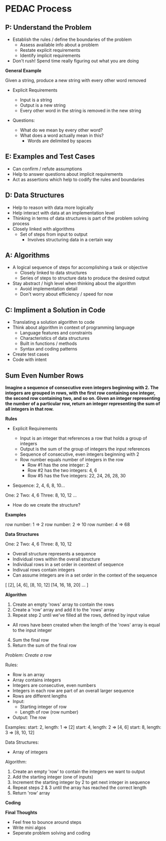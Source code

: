 # PEDAC Process

## P: Understand the Problem

- Establish the rules / define the boundaries of the problem
  - Assess available info about a problem
  - Restate explicit requirements
  - Identify implicit requirements
- Don't rush! Spend time really figuring out what you are doing

**General Example**

Given a string, produce a new string with every other word removed

- Explicit Requirements 
  - Input is a string
  - Output is a new string
  - Every other word in the string is removed in the new string

- Questions:
  - What do we mean by every other word?
  - What does a word actually mean in this?
    - Words are delimited by spaces

## E: Examples and Test Cases

- Can confirm / refute assumptions
- Help to answer questions about implicit requirements
- Act as assertions which help to codify the rules and boundaries

## D: Data Structures

- Help to reason with data more logically
- Help interact with data at an implementation level
- Thinking in terms of data structures is part of the problem solving process
- Closely linked with algorithms
  - Set of steps from input to output
    - Involves structuring data in a certain way

## A: Algorithms

- A logical sequence of steps for accomplishing a task or objective
  - Closely linked to data structures
  - Series of steps to structure data to produce the desired output
- Stay abstract / high level when thinking about the algorithm
  - Avoid implementation detail
  - Don't worry about efficiency / speed for now

## C: Impliment a Solution in Code

- Translating a solution algorithm to code
- Think about algorithm in context of programming language
  - Language features and constraints
  - Characteristics of data structures
  - Built in functions / methods
  - Syntax and coding patterns
- Create test cases
- Code with intent

## Sum Even Number Rows

**Imagine a sequence of consecutive even integers beginning with 2. The integers are grouped in rows, with the first row containing one integer, the second row containing two, and so on. Given an integer representing the number of a particular row, return an integer representing the sum of all integers in that row.**

**Rules**

- Explicit Requirements
  - Input is an integer that references a row that holds a group of integers
  - Output is the sum of the group of integers the input references
  - Sequence of consecutive, even integers beginning with 2
  - Row number equals number of integers in the row
    - Row #1 has the one integer: 2
    - Row #2 has the two integers: 4, 6 
    - Row #5 has the five integers: 22, 24, 26, 28, 30

- Sequence:
2, 4, 6, 8, 10...

One: 2
Two: 4, 6
Three: 8, 10, 12
...

- How do we create the structure?

**Examples**

row number: 1 => 2
row number: 2 => 10
row number: 4 => 68

**Data Structures**

One: 2
Two: 4, 6
Three: 8, 10, 12

- Overall structure represents a sequence
- Individual rows within the overall structure
- Individual rows in a set order in ceontext of sequence
- Indivual rows contain integers
- Can assume integers are in a set order in the context of the sequence

[
  [2],
  [4, 6],
  [8, 10, 12]
  [14, 16, 18, 20]
  ...
]

**Algorithm**

1. Create an empty 'rows' array to contain the rows
2. Create a 'row' array and add it to the 'rows' array
3. Repeat step 2 until we've filled all the rows, defined by input value
 - All rows have been created when the length of the 'rows' array is equal to the input integer
4. Sum the final row
5. Return the sum of the final row

*Problem: Create a row*

Rules:
- Row is an array
- Array contains integers
- Integers are consecutive, even numbers
- Integers in each row are part of an overall larger sequence
- Rows are different lengths
- Input: 
  - Starting integer of row
  - Length of row (row number)
- Output: The row

Examples:
start: 2, length: 1 => [2]
start: 4, length: 2 => [4, 6]
start: 8, length: 3 => [8, 10, 12]

Data Structures:
- Array of integers

Algorithm:
1. Create an empty 'row' to contain the integers we want to output
2. Add the starting integer (one of inputs)
3. Increment the starting integer by 2 to get next integer in sequence
4. Repeat steps 2 & 3 until the array has reached the correct length
5. Return 'row' array

**Coding**

**Final Thoughts**

- Feel free to bounce around steps
- Write mini algos
- Seperate problem solving and coding
